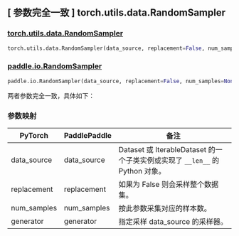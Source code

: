 ## [ 参数完全一致 ] torch.utils.data.RandomSampler

### [torch.utils.data.RandomSampler](https://pytorch.org/docs/stable/data.html#torch.utils.data.RandomSampler)

```python
torch.utils.data.RandomSampler(data_source, replacement=False, num_samples=None, generator=None)
```

### [paddle.io.RandomSampler](https://www.paddlepaddle.org.cn/documentation/docs/zh/develop/api/paddle/io/RandomSampler_cn.html#paddle.io.RandomSampler)

```python
paddle.io.RandomSampler(data_source, replacement=False, num_samples=None, generator=None)
```

两者参数完全一致，具体如下：

### 参数映射

| PyTorch     | PaddlePaddle | 备注                                                                 |
| ----------- | ------------ | -------------------------------------------------------------------- |
| data_source | data_source  | Dataset 或 IterableDataset 的一个子类实例或实现了 `__len__` 的 Python 对象。            |
| replacement | replacement  | 如果为 False 则会采样整个数据集。    |
| num_samples | num_samples  | 按此参数采集对应的样本数。    |
| generator   | generator    | 指定采样 data_source 的采样器。 |
